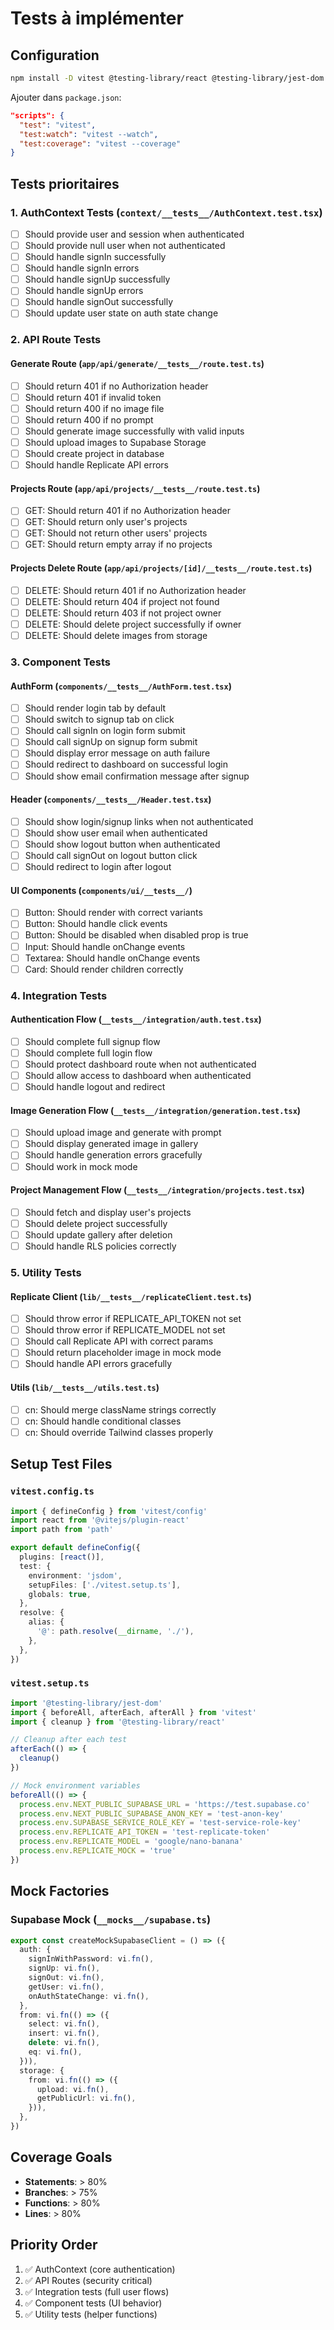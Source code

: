 # Tests à implémenter

## Configuration

```bash
npm install -D vitest @testing-library/react @testing-library/jest-dom @testing-library/user-event jsdom
```

Ajouter dans `package.json`:
```json
"scripts": {
  "test": "vitest",
  "test:watch": "vitest --watch",
  "test:coverage": "vitest --coverage"
}
```

## Tests prioritaires

### 1. AuthContext Tests (`context/__tests__/AuthContext.test.tsx`)

- [ ] Should provide user and session when authenticated
- [ ] Should provide null user when not authenticated
- [ ] Should handle signIn successfully
- [ ] Should handle signIn errors
- [ ] Should handle signUp successfully
- [ ] Should handle signUp errors
- [ ] Should handle signOut successfully
- [ ] Should update user state on auth state change

### 2. API Route Tests

#### Generate Route (`app/api/generate/__tests__/route.test.ts`)

- [ ] Should return 401 if no Authorization header
- [ ] Should return 401 if invalid token
- [ ] Should return 400 if no image file
- [ ] Should return 400 if no prompt
- [ ] Should generate image successfully with valid inputs
- [ ] Should upload images to Supabase Storage
- [ ] Should create project in database
- [ ] Should handle Replicate API errors

#### Projects Route (`app/api/projects/__tests__/route.test.ts`)

- [ ] GET: Should return 401 if no Authorization header
- [ ] GET: Should return only user's projects
- [ ] GET: Should not return other users' projects
- [ ] GET: Should return empty array if no projects

#### Projects Delete Route (`app/api/projects/[id]/__tests__/route.test.ts`)

- [ ] DELETE: Should return 401 if no Authorization header
- [ ] DELETE: Should return 404 if project not found
- [ ] DELETE: Should return 403 if not project owner
- [ ] DELETE: Should delete project successfully if owner
- [ ] DELETE: Should delete images from storage

### 3. Component Tests

#### AuthForm (`components/__tests__/AuthForm.test.tsx`)

- [ ] Should render login tab by default
- [ ] Should switch to signup tab on click
- [ ] Should call signIn on login form submit
- [ ] Should call signUp on signup form submit
- [ ] Should display error message on auth failure
- [ ] Should redirect to dashboard on successful login
- [ ] Should show email confirmation message after signup

#### Header (`components/__tests__/Header.test.tsx`)

- [ ] Should show login/signup links when not authenticated
- [ ] Should show user email when authenticated
- [ ] Should show logout button when authenticated
- [ ] Should call signOut on logout button click
- [ ] Should redirect to login after logout

#### UI Components (`components/ui/__tests__/`)

- [ ] Button: Should render with correct variants
- [ ] Button: Should handle click events
- [ ] Button: Should be disabled when disabled prop is true
- [ ] Input: Should handle onChange events
- [ ] Textarea: Should handle onChange events
- [ ] Card: Should render children correctly

### 4. Integration Tests

#### Authentication Flow (`__tests__/integration/auth.test.tsx`)

- [ ] Should complete full signup flow
- [ ] Should complete full login flow
- [ ] Should protect dashboard route when not authenticated
- [ ] Should allow access to dashboard when authenticated
- [ ] Should handle logout and redirect

#### Image Generation Flow (`__tests__/integration/generation.test.tsx`)

- [ ] Should upload image and generate with prompt
- [ ] Should display generated image in gallery
- [ ] Should handle generation errors gracefully
- [ ] Should work in mock mode

#### Project Management Flow (`__tests__/integration/projects.test.tsx`)

- [ ] Should fetch and display user's projects
- [ ] Should delete project successfully
- [ ] Should update gallery after deletion
- [ ] Should handle RLS policies correctly

### 5. Utility Tests

#### Replicate Client (`lib/__tests__/replicateClient.test.ts`)

- [ ] Should throw error if REPLICATE_API_TOKEN not set
- [ ] Should throw error if REPLICATE_MODEL not set
- [ ] Should call Replicate API with correct params
- [ ] Should return placeholder image in mock mode
- [ ] Should handle API errors gracefully

#### Utils (`lib/__tests__/utils.test.ts`)

- [ ] cn: Should merge className strings correctly
- [ ] cn: Should handle conditional classes
- [ ] cn: Should override Tailwind classes properly

## Setup Test Files

### `vitest.config.ts`

```typescript
import { defineConfig } from 'vitest/config'
import react from '@vitejs/plugin-react'
import path from 'path'

export default defineConfig({
  plugins: [react()],
  test: {
    environment: 'jsdom',
    setupFiles: ['./vitest.setup.ts'],
    globals: true,
  },
  resolve: {
    alias: {
      '@': path.resolve(__dirname, './'),
    },
  },
})
```

### `vitest.setup.ts`

```typescript
import '@testing-library/jest-dom'
import { beforeAll, afterEach, afterAll } from 'vitest'
import { cleanup } from '@testing-library/react'

// Cleanup after each test
afterEach(() => {
  cleanup()
})

// Mock environment variables
beforeAll(() => {
  process.env.NEXT_PUBLIC_SUPABASE_URL = 'https://test.supabase.co'
  process.env.NEXT_PUBLIC_SUPABASE_ANON_KEY = 'test-anon-key'
  process.env.SUPABASE_SERVICE_ROLE_KEY = 'test-service-role-key'
  process.env.REPLICATE_API_TOKEN = 'test-replicate-token'
  process.env.REPLICATE_MODEL = 'google/nano-banana'
  process.env.REPLICATE_MOCK = 'true'
})
```

## Mock Factories

### Supabase Mock (`__mocks__/supabase.ts`)

```typescript
export const createMockSupabaseClient = () => ({
  auth: {
    signInWithPassword: vi.fn(),
    signUp: vi.fn(),
    signOut: vi.fn(),
    getUser: vi.fn(),
    onAuthStateChange: vi.fn(),
  },
  from: vi.fn(() => ({
    select: vi.fn(),
    insert: vi.fn(),
    delete: vi.fn(),
    eq: vi.fn(),
  })),
  storage: {
    from: vi.fn(() => ({
      upload: vi.fn(),
      getPublicUrl: vi.fn(),
    })),
  },
})
```

## Coverage Goals

- **Statements**: > 80%
- **Branches**: > 75%
- **Functions**: > 80%
- **Lines**: > 80%

## Priority Order

1. ✅ AuthContext (core authentication)
2. ✅ API Routes (security critical)
3. ✅ Integration tests (full user flows)
4. ✅ Component tests (UI behavior)
5. ✅ Utility tests (helper functions)

